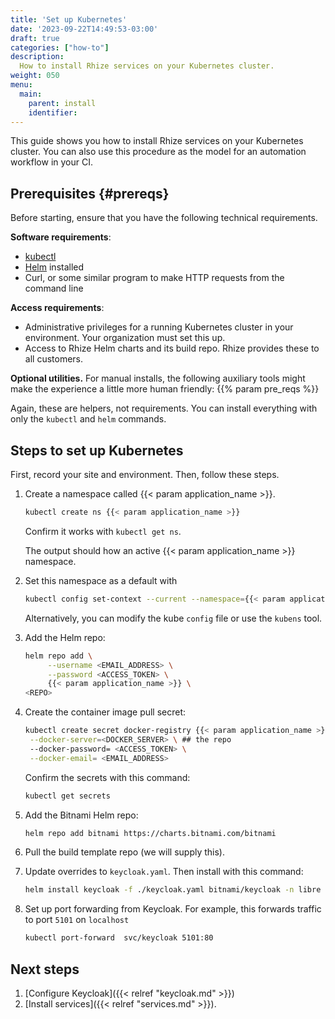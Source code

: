 ```yaml
---
title: 'Set up Kubernetes'
date: '2023-09-22T14:49:53-03:00'
draft: true
categories: ["how-to"]
description:
  How to install Rhize services on your Kubernetes cluster.
weight: 050
menu:
  main:
    parent: install
    identifier:
---
```


This guide shows you how to install Rhize services on your Kubernetes cluster.
You can also use this procedure as the model for an automation workflow in your CI.

  
## Prerequisites {#prereqs}

Before starting, ensure that you have the following technical requirements.

**Software requirements**:
- [kubectl](https://kubernetes.io/docs/tasks/tools/)
- [Helm](https://helm.sh) installed
- Curl, or some similar program to make HTTP requests from the command line

**Access requirements**:
- Administrative privileges for a running Kubernetes cluster in your environment.
  Your organization must set this up.
- Access to Rhize Helm charts and its build repo.
  Rhize provides these to all customers.
  
**Optional utilities.**
For manual installs, the following auxiliary tools might make
the experience a little more human friendly:
{{% param pre_reqs %}}

  Again, these are helpers, not requirements.
  You can install everything with only the `kubectl` and `helm` commands.


## Steps to set up Kubernetes

First, record your site and environment.
Then, follow these steps.

1. Create a namespace called {{< param application_name >}}.

    ```bash
    kubectl create ns {{< param application_name >}}
    ```

    Confirm it works with `kubectl get ns`.

    The output should how an active {{< param application_name >}} namespace.

1. Set this namespace as a default with

    ```bash
    kubectl config set-context --current --namespace={{< param application_name >}}
    ```

    Alternatively, you can modify the kube `config` file or use the `kubens` tool.
    
1. Add the Helm repo:

    ```bash
    helm repo add \
         --username <EMAIL_ADDRESS> \
         --password <ACCESS_TOKEN> \
         {{< param application_name >}} \
   <REPO> 
    ```
  

1. Create the container image pull secret:

    ```bash
    kubectl create secret docker-registry {{< param application_name >}}-registry-credential \
     --docker-server=<DOCKER_SERVER> \ ## the repo
     --docker-password= <ACCESS_TOKEN> \
     --docker-email= <EMAIL_ADDRESS>
    ```
    
    Confirm the secrets with this command:
    
    ```bash
    kubectl get secrets
    ```
  

1. Add the Bitnami Helm repo:

     ```bash
     helm repo add bitnami https://charts.bitnami.com/bitnami
     ```

1. Pull the build template repo (we will supply this).

1. Update overrides to `keycloak.yaml`. Then install with this command:

     ```bash
     helm install keycloak -f ./keycloak.yaml bitnami/keycloak -n libre
     ```
     
1. Set up port forwarding from Keycloak. For example, this forwards traffic to port `5101` on `localhost`

     ```bash
     kubectl port-forward  svc/keycloak 5101:80
     ```

## Next steps

1. [Configure Keycloak]({{< relref "keycloak.md" >}})
1. [Install services]({{< relref "services.md" >}}).
